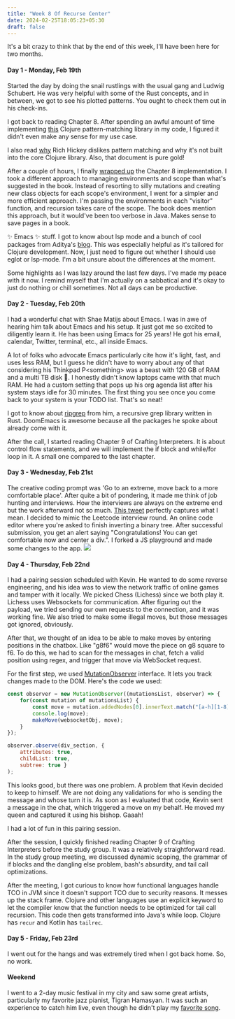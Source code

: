 ```yaml
---
title: "Week 8 Of Recurse Center"
date: 2024-02-25T18:05:23+05:30
draft: false
---
```


It's a bit crazy to think that by the end of this week, I'll have been here for two months.

#### Day 1 - Monday, Feb 19th

Started the day by doing the snail rustlings with the usual gang and Ludwig Schubert. He was very helpful with some of the Rust concepts, and in between, we got to see his plotted patterns. You ought to check them out in his check-ins.

I got back to reading Chapter 8. After spending an awful amount of time implementing [this](https://github.com/clojure/core.match) Clojure pattern-matching library in my code, I figured it didn't even make any sense for my use case.

I also read [why](https://gist.github.com/reborg/dc8b0c96c397a56668905e2767fd697f#why-no-pattern-matching) Rich Hickey dislikes pattern matching and why it's not built into the core Clojure library. Also, that document is pure gold!

After a couple of hours, I finally [wrapped up](https://github.com/raghavio/crafting-interpreters/commit/8154212f88a215176ddacdf02eb7ab55904baead) the Chapter 8 implementation. I took a different approach to managing environments and scope than what's suggested in the book. Instead of resorting to silly mutations and creating new class objects for each scope's environment, I went for a simpler and more efficient approach. I'm passing the environments in each "visitor" function, and recursion takes care of the scope. The book does mention this approach, but it would've been too verbose in Java. Makes sense to save pages in a book.

✨ Emacs ✨ stuff. I got to know about lsp mode and a bunch of cool packages from Aditya's [blog](https://www.evalapply.org/posts/emerging-from-dotemacs-bankruptcy-ide-experience/). This was especially helpful as it's tailored for Clojure development. Now, I just need to figure out whether I should use eglot or lsp-mode. I'm a bit unsure about the differences at the moment.


Some highlights as I was lazy around the last few days. I've made my peace with it now. I remind myself that I'm actually on a sabbatical and it's okay to just do nothing or chill sometimes. Not all days can be productive.

#### Day 2 - Tuesday, Feb 20th

I had a wonderful chat with Shae Matijs about Emacs. I was in awe of hearing him talk about Emacs and his setup. It just got me so excited to diligently learn it. He has been using Emacs for 25 years! He got his email, calendar, Twitter, terminal, etc., all inside Emacs.

A lot of folks who advocate Emacs particularly cite how it's light, fast, and uses less RAM, but I guess he didn't have to worry about any of that considering his Thinkpad P\<something> was a beast with 120 GB of RAM and a multi TB disk 🤯. I honestly didn't know laptops came with that much RAM. He had a custom setting that pops up his org agenda list after his system stays idle for 30 minutes. The first thing you see once you come back to your system is your TODO list. That's so neat!

I got to know about [ripgrep](https://github.com/BurntSushi/ripgrep) from him, a recursive grep library written in Rust. DoomEmacs is awesome because all the packages he spoke about already come with it.

After the call, I started reading Chapter 9 of Crafting Interpreters. It is about control flow statements, and we will implement the if block and while/for loop in it. A small one compared to the last chapter.


#### Day 3 - Wednesday, Feb 21st

The creative coding prompt was 'Go to an extreme, move back to a more comfortable place'. After quite a bit of pondering, it made me think of job hunting and interviews. How the interviews are always on the extreme end but the work afterward not so much. [This tweet](https://twitter.com/TheJackForge/status/1760672776359440442) perfectly captures what I mean. 
I decided to mimic the Leetcode interview round. An online code editor where you're asked to finish inverting a binary tree. After successful submission, you get an alert saying "Congratulations! You can get comfortable now and center a div.". I forked a JS playground and made some changes to the app.
![](/creative-coding-feb-21.png)

#### Day 4 - Thursday, Feb 22nd

I had a pairing session scheduled with Kevin. He wanted to do some reverse engineering, and his idea was to view the network traffic of online games and tamper with it locally. We picked Chess (Lichess) since we both play it. Lichess uses Websockets for communication. After figuring out the payload, we tried sending our own requests to the connection, and it was working fine. We also tried to make some illegal moves, but those messages got ignored, obviously.

After that, we thought of an idea to be able to make moves by entering positions in the chatbox. Like "g8f6" would move the piece on g8 square to f6. To do this, we had to scan for the messages in chat, fetch a valid position using regex, and trigger that move via WebSocket request.

For the first step, we used [MutationObserver](https://developer.mozilla.org/en-US/docs/Web/API/MutationObserver) interface. It lets you track changes made to the DOM. Here's the code we used:
```javascript
const observer = new MutationObserver((mutationsList, observer) => {
    for(const mutation of mutationsList) {
        const move = mutation.addedNodes[0].innerText.match("[a-h][1-8][a-h][1-8]")[0];
        console.log(move);
        makeMove(websocketObj, move); 
    }
});

observer.observe(div_section, { 
    attributes: true, 
    childList: true, 
    subtree: true }
);
```

This looks good, but there was one problem. A problem that Kevin decided to keep to himself. We are not doing any validations for who is sending the message and whose turn it is. As soon as I evaluated that code, Kevin sent a message in the chat, which triggered a move on my behalf. He moved my queen and captured it using his bishop. Gaaah!

I had a lot of fun in this pairing session.

After the session, I quickly finished reading Chapter 9 of Crafting Interpreters before the study group. It was a relatively straightforward read. In the study group meeting, we discussed dynamic scoping, the grammar of if blocks and the dangling else problem, bash's absurdity, and tail call optimizations.

After the meeting, I got curious to know how functional languages handle TCO in JVM since it doesn't support TCO due to security reasons. It messes up the stack frame. Clojure and other languages use an explicit keyword to let the compiler know that the function needs to be optimized for tail call recursion. This code then gets transformed into Java's while loop. Clojure has `recur` and Kotlin has `tailrec`.

#### Day 5 - Friday, Feb 23rd

I went out for the hangs and was extremely tired when I got back home. So, no work.

#### Weekend

I went to a 2-day music festival in my city and saw some great artists, particularly my favorite jazz pianist, Tigran Hamasyan. It was such an experience to catch him live, even though he didn't play my [favorite song](https://youtu.be/-VOZLG-FlvI).